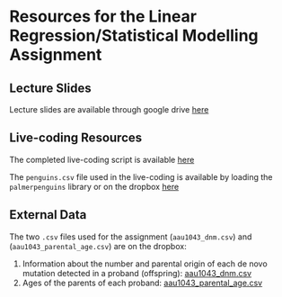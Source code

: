 # Resources for the Linear Regression/Statistical Modelling Assignment

## Lecture Slides

Lecture slides are available through google drive [here](https://docs.google.com/presentation/d/1S_cQxSfdBpt2lYqX-6s1m1tDnwEFhcvoVLcqY3W4ch0/edit?usp=sharing)

## Live-coding Resources

The completed live-coding script is available [here](https://github.com/bxlab/cmdb-quantbio/blob/main/assignments/lab/linear_regression/livecoding_resources/live_coding.R)

The `penguins.csv` file used in the live-coding is available by loading the `palmerpenguins` library or on the dropbox [here](https://www.dropbox.com/scl/fi/flfxjjmt1vc325d351yj9/penguins.csv?rlkey=s0yz11e6qbwvchbto29res4if&st=pgyj6ilp&dl=0)

## External Data

The two `.csv` files used for the assignment (`aau1043_dnm.csv`) and (`aau1043_parental_age.csv`) are on the dropbox:

1.  Information about the number and parental origin of each de novo mutation detected in a proband (offspring): [aau1043_dnm.csv](https://www.dropbox.com/scl/fi/6e28a3dow872fi02cp537/aau1043_dnm.csv?rlkey=l3gs7fb6igff4el5ov6wg96ai&dl=0)
2.  Ages of the parents of each proband: [aau1043_parental_age.csv](https://www.dropbox.com/scl/fi/sjrq1x1g30h0j10ktxysi/aau1043_parental_age.csv?rlkey=e9g3m9iq4tfsm9ski7w4vb0bf&dl=0)
